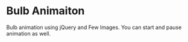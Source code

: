 # Bulb Animaiton
Bulb animation using jQuery and Few Images. You can start and pause animation as well.
